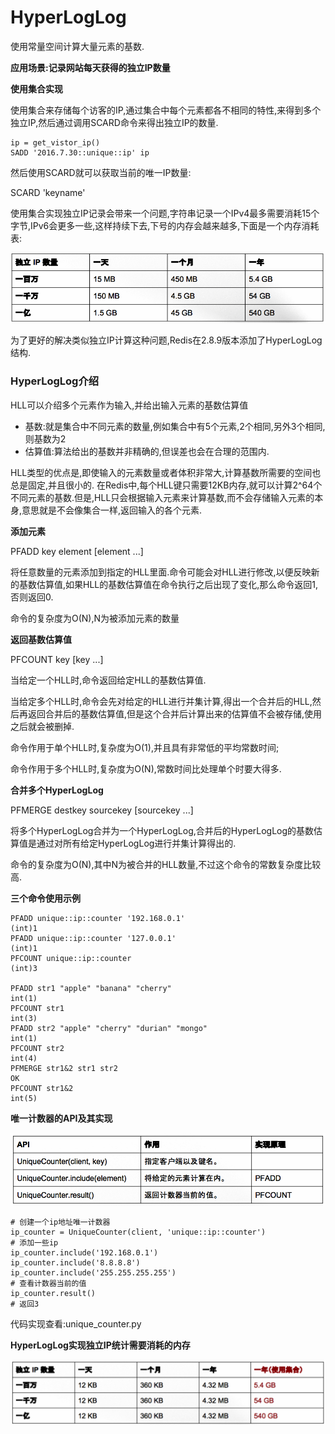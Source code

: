 # HyperLogLog

使用常量空间计算大量元素的基数.

**应用场景:记录网站每天获得的独立IP数量**

**使用集合实现**

使用集合来存储每个访客的IP,通过集合中每个元素都各不相同的特性,来得到多个独立IP,然后通过调用SCARD命令来得出独立IP的数量.

```
ip = get_vistor_ip()
SADD '2016.7.30::unique::ip' ip
```

然后使用SCARD就可以获取当前的唯一IP数量:

SCARD 'keyname'

使用集合实现独立IP记录会带来一个问题,字符串记录一个IPv4最多需要消耗15个字节,IPv6会更多一些,这样持续下去,下号的内存会越来越多,下面是一个内存消耗表:

![](/assets/Snip20160728_1.png)

为了更好的解决类似独立IP计算这种问题,Redis在2.8.9版本添加了HyperLogLog结构.

### HyperLogLog介绍

HLL可以介绍多个元素作为输入,并给出输入元素的基数估算值

* 基数:就是集合中不同元素的数量,例如集合中有5个元素,2个相同,另外3个相同,则基数为2
* 估算值:算法给出的基数并非精确的,但误差也会在合理的范围内.

HLL类型的优点是,即使输入的元素数量或者体积非常大,计算基数所需要的空间也总是固定,并且很小的.
在Redis中,每个HLL键只需要12KB内存,就可以计算2^64个不同元素的基数.但是,HLL只会根据输入元素来计算基数,而不会存储输入元素的本身,意思就是不会像集合一样,返回输入的各个元素.

**添加元素**

PFADD key element \[element ...\]

将任意数量的元素添加到指定的HLL里面.命令可能会对HLL进行修改,以便反映新的基数估算值,如果HLL的基数估算值在命令执行之后出现了变化,那么命令返回1,否则返回0.

命令的复杂度为O\(N\),N为被添加元素的数量

**返回基数估算值**

PFCOUNT key \[key ...\]

当给定一个HLL时,命令返回给定HLL的基数估算值.

当给定多个HLL时,命令会先对给定的HLL进行并集计算,得出一个合并后的HLL,然后再返回合并后的基数估算值,但是这个合并后计算出来的估算值不会被存储,使用之后就会被删掉.

命令作用于单个HLL时,复杂度为O\(1\),并且具有非常低的平均常数时间;

命令作用于多个HLL时,复杂度为O\(N\),常数时间比处理单个时要大得多.

**合并多个HyperLogLog**

PFMERGE destkey sourcekey \[sourcekey ...\]

将多个HyperLogLog合并为一个HyperLogLog,合并后的HyperLogLog的基数估算值是通过对所有给定HyperLogLog进行并集计算得出的.

命令的复杂度为O\(N\),其中N为被合并的HLL数量,不过这个命令的常数复杂度比较高.

**三个命令使用示例**

```
PFADD unique::ip::counter '192.168.0.1'
(int)1
PFADD unique::ip::counter '127.0.0.1'
(int)1
PFCOUNT unique::ip::counter
(int)3

PFADD str1 "apple" "banana" "cherry"
int(1)
PFCOUNT str1
int(3)
PFADD str2 "apple" "cherry" "durian" "mongo"
int(1)
PFCOUNT str2
int(4)
PFMERGE str1&2 str1 str2
OK
PFCOUNT str1&2
int(5)
```

**唯一计数器的API及其实现**

![](/assets/Snip20160728_4.png)

```
# 创建一个ip地址唯一计数器
ip_counter = UniqueCounter(client, 'unique::ip::counter')
# 添加一些ip
ip_counter.include('192.168.0.1')
ip_counter.include('8.8.8.8')
ip_counter.include('255.255.255.255')
# 查看计数器当前的值
ip_counter.result()
# 返回3
```

代码实现查看:unique\_counter.py

**HyperLogLog实现独立IP统计需要消耗的内存**

![](/assets/Snip20160728_2.png)

